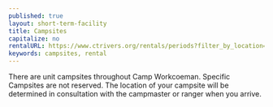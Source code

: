 ```yaml
---
published: true
layout: short-term-facility
title: Campsites
capitalize: no
rentalURL: https://www.ctrivers.org/rentals/periods?filter_by_location=3
keywords: campsites, rental
---
```


There are unit campsites throughout Camp Workcoeman. Specific Campsites are not
reserved. The location of your campsite will be determined in consultation with
the campmaster or ranger when you arrive.
